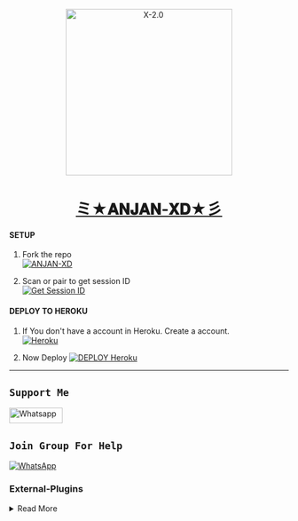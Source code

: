 <p align="center">  
  <a href="https://wa.me/919883457657">
    <img alt="X-2.0" height="300" src="https://telegra.ph/file/0c7a2c47fa748d97402c8.jpg">
    <h1 align="center">ミ★𝐀𝐍𝐉𝐀𝐍-𝐗𝐃★彡</h1>
  </a>
</p>
<p align="center">


#### SETUP

1. Fork the repo
    <br>
<a href="https://github.com/Anjan-Ser/ANJAN-XD/fork"><img title="ANJAN-XD" src="https://img.shields.io/badge/Fork_Repo-100000?style=for-the-badge&logo=scan&logoColor=white&labelColor=black&color=black'/"></a>

2. Scan or pair to get session ID
    <br>
<a href='https://test-4aky.onrender.com/' target="_blank"><img alt='Get Session ID' src='https://img.shields.io/badge/Get-Session_ID-100000?style=for-the-badge&logo=scan&logoColor=white&labelColor=black&color=blue'/></a>



#### DEPLOY TO HEROKU 

1. If You don't have a account in Heroku. Create a account.
    <br>
<a href='https://signup.heroku.com/' target="_blank"><img alt='Heroku' src='https://img.shields.io/badge/-Create-black?style=for-the-badge&logo=heroku&logoColor=white'/></a>

2. Now Deploy
    <a href='https://github.com/Anjan-Ser/ANJAN-XD' target="_blank"><img alt='DEPLOY Heroku' src='https://img.shields.io/badge/-Deploy-black?style=for-the-badge&logo=heroku&logoColor=white'/></a>

---

## ```Support Me```
<a href='https://wa.me/+919883457657?text=*🔥⃝᭕𝚑𝚎𝚕𝚕𝚘+Anjan-Ser🎈*' target="_blank"><img alt='Whatsapp' src='https://img.shields.io/badge/CONTACT-h?color=black&style=for-the-badge&logo=whatsapp' width="96.35" height="28"/></a></p>

## ```Join Group For Help```
<a href="https://chat.whatsapp.com/H3cLRvzOHC5EEzVE31Fk5k"><img alt="WhatsApp" src="https://img.shields.io/badge/-Whatsapp%20Group-black?style=for-the-badge&logo=whatsapp&logoColor=green"/></a>

### External-Plugins

<details close>
<summary>Read More</summary>

<br>


##  [`External PLUGINS`](https://github.com/OfficialAnjanv2/ANJAN-V2-PLUGINS)
</a>

  ### ᴛʜᴀɴᴋs ᴛᴏ
- [〆Mr-anjan👀🦋 ː͢»](https://github.com/OfficialAnjanv2/ANJAN-SER-2024BOT)
<br><br>

---
